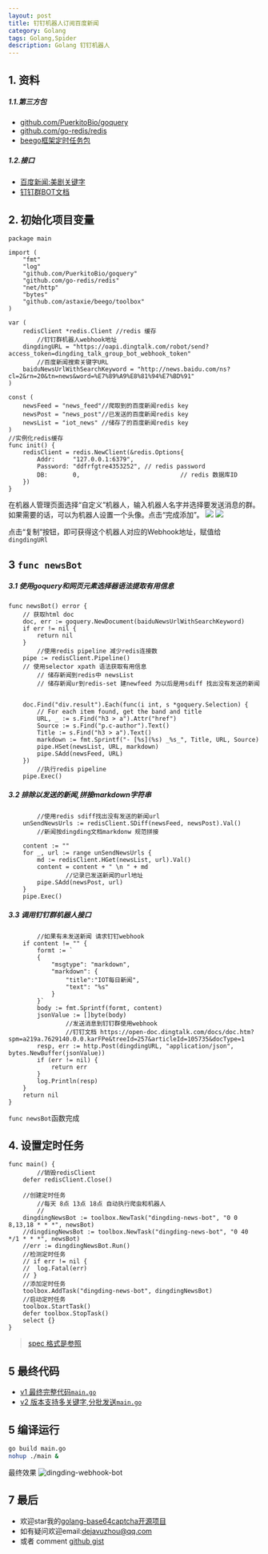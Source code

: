 ```yaml
---
layout: post
title: 钉钉机器人订阅百度新闻
category: Golang
tags: Golang,Spider
description: Golang 钉钉机器人
---
```


## 1. 资料

##### 1.1.第三方包
* [github.com/PuerkitoBio/goquery](https://godoc.org/github.com/PuerkitoBio/goquery)
* [github.com/go-redis/redis](https://godoc.org/github.com/PuerkitoBio/goquery)
* [beego框架定时任务包](https://beego.me/docs/module/toolbox.md#task)

##### 1.2.接口
* [百度新闻:美剧关键字](http://news.baidu.com/ns?cl=2&rn=20&tn=news&word=%E7%BE%8E%E5%89%A7)
* [钉钉群BOT文档](https://open-doc.dingtalk.com/docs/doc.htm?spm=a219a.7629140.0.0.t8inXi&treeId=257&articleId=105735&docType=1#s6)

## 2. 初始化项目变量
```
package main

import (
	"fmt"
	"log"
	"github.com/PuerkitoBio/goquery"
	"github.com/go-redis/redis"
	"net/http"
	"bytes"
	"github.com/astaxie/beego/toolbox"
)

var (
	redisClient *redis.Client //redis 缓存
        //钉钉群机器人webhook地址
	dingdingURL = "https://oapi.dingtalk.com/robot/send?access_token=dingding_talk_group_bot_webhook_token"
        //百度新闻搜索关键字URL
	baiduNewsUrlWithSearchKeyword = "http://news.baidu.com/ns?cl=2&rn=20&tn=news&word=%E7%89%A9%E8%81%94%E7%BD%91"
)

const (
	newsFeed = "news_feed"//爬取到的百度新闻redis key
	newsPost = "news_post"//已发送的百度新闻redis key
	newsList = "iot_news" //储存了的百度新闻redis key
)
//实例化redis缓存
func init() {
	redisClient = redis.NewClient(&redis.Options{
		Addr:     "127.0.0.1:6379",
		Password: "ddfrfgtre4353252", // redis password
		DB:       0,                            // redis 数据库ID
	})
}
```
在机器人管理页面选择“自定义”机器人，输入机器人名字并选择要发送消息的群。如果需要的话，可以为机器人设置一个头像。点击“完成添加”。
![](https://img.alicdn.com/top/i1/LB1uXZyPFXXXXXoXpXXXXXXXXXX)
![](https://img.alicdn.com/top/i1/LB1lIUlPFXXXXbGXFXXXXXXXXXX)

点击“复制”按钮，即可获得这个机器人对应的Webhook地址，赋值给 `dingdingURl`

## 3 `func newsBot`

##### 3.1 使用goquery和网页元素选择器语法提取有用信息
```
func newsBot() error {
	// 获取html doc
	doc, err := goquery.NewDocument(baiduNewsUrlWithSearchKeyword)
	if err != nil {
		return nil
	}
        //使用redis pipeline 减少redis连接数
	pipe := redisClient.Pipeline()
	// 使用selector xpath 语法获取有用信息
        // 储存新闻到redis中 newsList
        // 储存新闻ur到redis-set 建newfeed 为以后是用sdiff 找出没有发送的新闻


	doc.Find("div.result").Each(func(i int, s *goquery.Selection) {
		// For each item found, get the band and title
		URL, _ := s.Find("h3 > a").Attr("href")
		Source := s.Find("p.c-author").Text()
		Title := s.Find("h3 > a").Text()
		markdown := fmt.Sprintf("- [%s](%s) _%s_", Title, URL, Source)
		pipe.HSet(newsList, URL, markdown)
		pipe.SAdd(newsFeed, URL)
	})
        //执行redis pipeline
	pipe.Exec()
```
##### 3.2 排除以发送的新闻,拼接markdown字符串

```
        //使用redis sdiff找出没有发送的新闻url
	unSendNewsUrls := redisClient.SDiff(newsFeed, newsPost).Val()
        //新闻按dingding文档markdonw 规范拼接
        
	content := ""
	for _, url := range unSendNewsUrls {
		md := redisClient.HGet(newsList, url).Val()
		content = content + " \n " + md
                //记录已发送新闻的url地址
		pipe.SAdd(newsPost, url)
	}
	pipe.Exec()
```
##### 3.3 调用钉钉群机器人接口
```
        //如果有未发送新闻 请求钉钉webhook
	if content != "" {
		formt := `
		{
			"msgtype": "markdown",
			"markdown": {
				"title":"IOT每日新闻",
				"text": "%s"
			}
		}`
		body := fmt.Sprintf(formt, content)
		jsonValue := []byte(body)
                //发送消息到钉钉群使用webhook
                //钉钉文档 https://open-doc.dingtalk.com/docs/doc.htm?spm=a219a.7629140.0.0.karFPe&treeId=257&articleId=105735&docType=1
		resp, err := http.Post(dingdingURL, "application/json", bytes.NewBuffer(jsonValue))
		if (err != nil) {
			return err
		}
		log.Println(resp)
	}
	return nil
}
```
`func newsBot`函数完成
## 4. 设置定时任务
```
func main() {
        //销毁redisClient
	defer redisClient.Close()

	//创建定时任务
        //每天 8点 13点 18点 自动执行爬虫和机器人
        // 
	dingdingNewsBot := toolbox.NewTask("dingding-news-bot", "0 0 8,13,18 * * *", newsBot)
	//dingdingNewsBot := toolbox.NewTask("dingding-news-bot", "0 40 */1 * * *", newsBot)
	//err := dingdingNewsBot.Run()
	//检测定时任务
	// if err != nil {
	// 	log.Fatal(err)
	// }
	//添加定时任务
	toolbox.AddTask("dingding-news-bot", dingdingNewsBot)
	//启动定时任务
	toolbox.StartTask()
	defer toolbox.StopTask()
	select {}
}
```
> [spec 格式是参照](https://beego.me/docs/module/toolbox.md#task)

## 5 最终代码
- [v1 最终完整代码`main.go`](https://gist.github.com/mojocn/43b47e8d97abb1e00fd19b2864f053c1)
- [v2 版本支持多关键字,分批发送`main.go`](https://gist.github.com/mojocn/9b18db2c99b01e49ce6afbbb2322e07a)
## 5 编译运行

```bash
go build main.go
nohup ./main &
```
最终效果
![dingding-webhook-bot](http://img.trytv.org/bot.png)

## 7 最后
* 欢迎star我的[golang-base64captcha开源项目](https://github.com/mojocn/base64Captcha)
* 如有疑问欢迎email:dejavuzhou@qq.com 
* 或者 comment [github gist](https://gist.github.com/mojocn/43b47e8d97abb1e00fd19b2864f053c1)